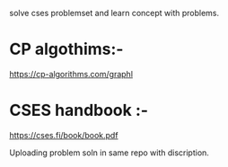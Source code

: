 solve cses problemset and learn concept with problems.

# CP algothims:- 
https://cp-algorithms.com/graphl

# CSES handbook :- 
https://cses.fi/book/book.pdf

Uploading problem soln in same repo with discription.
